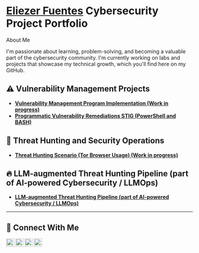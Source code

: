 # <a href="https://www.linkedin.com/in/eliezerfuentes/"> Eliezer Fuentes</a> Cybersecurity Project Portfolio 

About Me

I'm passionate about learning, problem-solving, and becoming a valuable part of the cybersecurity community. I'm currently working on labs and projects that showcase my technical growth, which you'll find here on my GitHub.


## ⚠️ Vulnerability Management Projects

- **[Vulnerability Management Program Implementation (Work in progress)](https://github.com/enak223/vulnerability-management-program)**
- **[Programmatic Vulnerability Remediations STIG (PowerShell and BASH)](https://github.com/enak223/enak223/tree/main/STIGS)**

## 🚨 Threat Hunting and Security Operations

- **[Threat Hunting Scenario (Tor Browser Usage) (Work in progress)](https://github.com/enak223/threat-hunting-scenario-tor)**

## :fire: LLM-augmented Threat Hunting Pipeline (part of AI-powered Cybersecurity / LLMOps)

- **[LLM-augmented Threat Hunting Pipeline (part of AI-powered Cybersecurity / LLMOps)](https://github.com/enak223/threat-hunting-scenario-tor)**

<hr/>

## 🤳 Connect With Me

[<img align="left" alt="___________ | YouTube" width="22px" src="https://cdn.jsdelivr.net/npm/simple-icons@v3/icons/youtube.svg" />][youtube]
[<img align="left" alt="___________ | Twitter" width="22px" src="https://cdn.jsdelivr.net/npm/simple-icons@v3/icons/twitter.svg" />][twitter]
[<img align="left" alt="___________ | LinkedIn" width="22px" src="https://cdn.jsdelivr.net/npm/simple-icons@v3/icons/linkedin.svg" />][linkedin]
[<img align="left" alt="___________ | Instagram" width="22px" src="https://cdn.jsdelivr.net/npm/simple-icons@v3/icons/instagram.svg" />][instagram]

[twitter]: https://twitter.com/EliezerFF85
[youtube]: https://www.youtube.com/@eliezerfuentes1598
[instagram]: https://www.instagram.com/___________
[linkedin]: https://linkedin.com/in/eliezerfuentes

<!--
<img width="35" alt="image" src="https://github.com/user-attachments/assets/2f41c7cd-5ea8-4475-b451-a37161b6c3fb"> 
<img width="35" alt="image" src="https://github.com/user-attachments/assets/77649969-9910-4994-8b96-74a116cfb2a8">
-->
